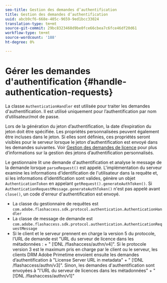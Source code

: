 ```yaml
---
seo-title: Gestion des demandes d’authentification
title: Gestion des demandes d’authentification
uuid: abcb9cf6-668e-405c-9659-9ed1bcc33024
translation-type: tm+mt
source-git-commit: 29bc8323460d9be0fce66cbea7c6fce46df20d61
workflow-type: tm+mt
source-wordcount: '188'
ht-degree: 0%

---
```



# Gérer les demandes d&#39;authentification {#handle-authentication-requests}

La classe `AuthenticationHandler` est utilisée pour traiter les demandes d&#39;authentification. Il est utilisé uniquement pour l’authentification par nom d’utilisateur/mot de passe.

Lors de la génération du jeton d’authentification, la date d’expiration du jeton doit être spécifiée. Les propriétés personnalisées peuvent également être incluses dans le jeton. Si elles sont définies, ces propriétés seront visibles pour le serveur lorsque le jeton d’authentification est envoyé dans les demandes suivantes. Voir [Gestion des demandes de licence](../../protecting-content/implementing-the-license-server/handling-license-reqs/license-handling-classes.md) pour plus d’informations sur la gestion des jetons d’authentification personnalisés.

Le gestionnaire lit une demande d&#39;authentification et analyse le message de la demande lorsque `parseRequest()` est appelé. L&#39;implémentation du serveur examine les informations d&#39;identification de l&#39;utilisateur dans la requête et, si les informations d&#39;identification sont valides, génère un objet `AuthenticationToken` en appelant `getRequest().generateAuthToken()`. Si `AuthenticationRequestMessage.generateAuthToken()` n&#39;est pas appelé avant `close()`, un code d&#39;erreur d&#39;authentification est envoyé.

* La classe du gestionnaire de requêtes est `com.adobe.flashaccess.sdk.protocol.authentication.AuthenticationHandler`
* La classe de message de demande est `com.adobe.flashaccess.sdk.protocol.authentication.AuthenticationRequestMessage`
* Si le client et le serveur prennent en charge la version 5 du protocole, l’URL de demande est &quot;URL du serveur de licence dans les métadonnées : + &quot; [!DNL /flashaccess/authn/v4]&quot;. Si le protocole version 3 est le maximum pris en charge par le client ou le serveur, les clients DRM Adobe Primetime envoient ensuite les demandes d’authentification à &quot;License Server URL in metadata&quot; + &quot; [!DNL /flashaccess/authn/v3]&quot;. Sinon, les demandes d&#39;authentification sont envoyées à &quot;l&#39;URL du serveur de licences dans les métadonnées&quot; + &quot; [!DNL /flashaccess/authn/v1]&quot;

